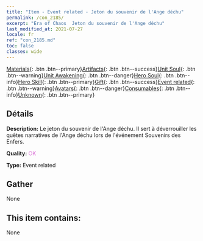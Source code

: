 ```yaml
---
title: "Item - Event related - Jeton du souvenir de l'Ange déchu"
permalink: /con_2185/
excerpt: "Era of Chaos  Jeton du souvenir de l'Ange déchu"
last_modified_at: 2021-07-27
locale: fr
ref: "con_2185.md"
toc: false
classes: wide
---
```

 [Materials](/ItemsFR/){: .btn .btn--primary}[Artifacts](/ItemsFR/Artifacts/){: .btn .btn--success}[Unit Soul](/ItemsFR/UnitSoul/){: .btn .btn--warning}[Unit Awakening](/ItemsFR/UnitAwakening/){: .btn .btn--danger}[Hero Soul](/ItemsFR/HeroSoul/){: .btn .btn--info}[Hero Skill](/ItemsFR/HeroSkill/){: .btn .btn--primary}[Gift](/ItemsFR/Gift/){: .btn .btn--success}[Event related](/ItemsFR/Events/){: .btn .btn--warning}[Avatars](/ItemsFR/Avatars/){: .btn .btn--danger}[Consumables](/ItemsFR/Consumables/){: .btn .btn--info}[Unknown](/ItemsFR/Unknown/){: .btn .btn--primary}

## Détails
 **Description:** Le jeton du souvenir de l'Ange déchu. Il sert à déverrouiller les quêtes narratives de l'Ange déchu lors de l'événement Souvenirs des Enfers.

 **Quality:** <span style="color: #DA70D6">OK</span>

 **Type:** Event related

## Gather

  None

## This item contains:

  None


